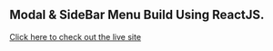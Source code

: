 ## Modal & SideBar Menu Build Using ReactJS.

[Click here to check out the live site](https://modal-sidebar-menu.netlify.app/)
